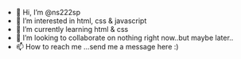 - 👋 Hi, I’m @ns222sp
- 👀 I’m interested in html, css & javascript
- 🌱 I’m currently learning html & css
- 💞️ I’m looking to collaborate on nothing right now..but maybe later..
- 📫 How to reach me ...send me a message here :)

<!---
ns222sp/ns222sp is a ✨ special ✨ repository because its `README.md` (this file) appears on your GitHub profile.
You can click the Preview link to take a look at your changes.
--->

